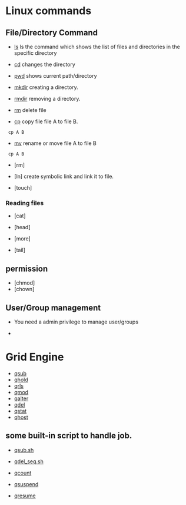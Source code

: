 # Linux commands

## File/Directory Command

- [ls](http://man7.org/linux/man-pages/man1/ls.1.html) ls the command which shows the list of files and directories in the specific directory

- [cd](http://man7.org/linux/man-pages/man1/cd.1p.html) changes the directory

- [pwd]() shows current path/directory

- [mkdir]() creating a directory.

- [rmdir]() removing a directory.

- [rm]() delete file

- [cp]() copy file file A to file B.

```
 cp A B
```
- [mv]() rename or move file A to file B

```
 cp A B
```

- [rm]

- [ln] create symbolic link and link it to file.

- [touch]


### Reading files
- [cat]

- [head]

- [more]

- [tail]



## permission

- [chmod]
- [chown]



## User/Group management

- You need a admin privilege to manage user/groups

-

#


# Grid Engine

- [qsub]()
- [qhold]()
- [qrls]()
- [qmod]()
- [qalter]()
- [qdel]()
- [qstat]()
- [qhost]()

## some built-in script to handle job.

- [qsub.sh](./gridEngine/qsub)

- [qdel_seq.sh](./gridEngine/qdel_seq)

- [qcount](./gridEngine/qcount)

- [qsuspend](./gridEngine/qsuspend)

- [qresume](./gridEngine/qresume)

## 

##
